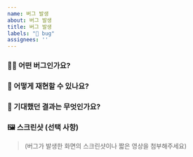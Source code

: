 ```yaml
---
name: 버그 발생
about: 버그 발생
title: 버그 발생
labels: "🐞 bug"
assignees: ''
---
```


### 🤷‍♂️ 어떤 버그인가요?

### 🤔 어떻게 재현할 수 있나요?

### 🙏 기대했던 결과는 무엇인가요?

### 🖼️ 스크린샷 (선택 사항)

> (버그가 발생한 화면의 스크린샷이나 짧은 영상을 첨부해주세요)